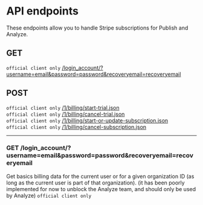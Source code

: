 # API endpoints

These endpoints allow you to handle Stripe subscriptions for Publish and Analyze.

## GET
`official client only` [/login_account/?username=email&password=password&recoveryemail=recoveryemail](#get-login_account?username=email&password=password&recoveryemail=recoveryemail) <br/>

## POST
`official client only` [/1/billing/start-trial.json](#post-1billingstart-trialjson) <br/>
`official client only` [/1/billing/cancel-trial.json](#post-1billingcancel-trialjson) <br/>
`official client only` [/1/billing/start-or-update-subscription.json](#post-1billingstart-or-update-subscriptionjson) <br/>
`official client only` [/1/billing/cancel-subscription.json](#post-1billingcancel-subscriptionjson) <br/>
___

### GET /login_account/?username=email&password=password&recoveryemail=recoveryemail
Get basics billing data for the current user or for a given organization ID (as long as the current user is part of that organization). (it has been poorly implemented for now to unblock the Analyze team, and should only be used by Analyze) `official client only`
